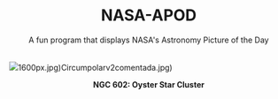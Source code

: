 <div align="center">
  <h1>
    NASA-APOD
  </h1>
</div>
  
<div align="center">
  A fun program that displays NASA's Astronomy Picture of the Day
</div>

<br>

![](https://apod.nasa.gov/apod/image/2407/Ngc602_ChandraHubbleSpitzer_3600.jpg)1600px.jpg)Circumpolarv2comentada.jpg)

<p align = "center">
  <b>NGC 602: Oyster Star Cluster</b>
</p>
